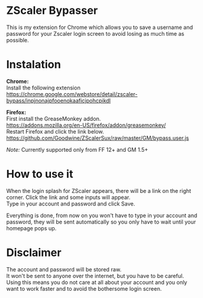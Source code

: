 ZScaler Bypasser
================
This is my extension for Chrome which allows you to save a username and password
for your Zscaler login screen to avoid losing as much time as possible.

Instalation
===========
**Chrome:**  
Install the following extension  
https://chrome.google.com/webstore/detail/zscaler-bypass/inpjnonajpfooenokaaficjpohcpikdl

**Firefox:**  
First install the GreaseMonkey addon.  
https://addons.mozilla.org/en-US/firefox/addon/greasemonkey/  
Restart Firefox and click the link below.  
https://github.com/Goodwine/ZScalerSux/raw/master/GM/bypass.user.js

*Note:* Currently supported only from FF 12+ and GM 1.5+

How to use it
=============
When the login splash for ZScaler appears, there will be a link on the right corner.
Click the link and some inputs will appear.  
Type in your account and password and click Save.  

Everything is done, from now on you won't have to type in your account and password,
they will be sent automatically so you only have to wait until your homepage pops up.

Disclaimer
==========
The account and password will be stored raw.  
It won't be sent to anyone over the internet, but you have to be careful.  
Using this means you do not care at all about your account and you only want to work
faster and to avoid the bothersome login screen.